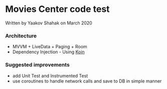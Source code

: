 # Movies Center code test
Written by Yaakov Shahak on March 2020

### Architecture
* MVVM + LiveData + Paging + Room
* Dependency Injection - Using [Koin](https://insert-koin.io/) 

### Suggested improvements
* add Unit Test and Instrumented Test
* use coroutines to handle network calls and save to DB in simple manner 
